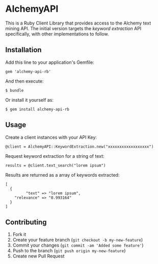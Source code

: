 # AlchemyAPI

This is a Ruby Client Library that provides access to the Alchemy text mining API. The initial version targets the *keyword extraction* API specifically, with other implementations to follow.

## Installation

Add this line to your application's Gemfile:

    gem 'alchemy-api-rb'

And then execute:

    $ bundle

Or install it yourself as:

    $ gem install alchemy-api-rb

## Usage

Create a client instances with your API Key:

    @client = AlchemyAPI::KeywordExtraction.new("xxxxxxxxxxxxxxxxxx")

Request keyword extraction for a string of text:

    results = @client.text_search("lorem ipsum")

Results are returned as a array of keywords extracted:

    [
      {
             "text" => "lorem ipsum",
        "relevance" => "0.993164"
      }
    ]

## Contributing

1. Fork it
2. Create your feature branch (`git checkout -b my-new-feature`)
3. Commit your changes (`git commit -am 'Added some feature'`)
4. Push to the branch (`git push origin my-new-feature`)
5. Create new Pull Request
